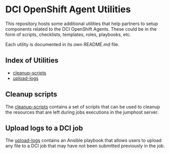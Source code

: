 # DCI OpenShift Agent Utilities

This repository hosts some additional utilities that help partners to setup components related to the DCI OpenShift Agents. These could be in the form of scripts, checklists, templates, roles, playbooks, etc.

Each utility is documented in its own README.md file.

## Index of Utilities

- [cleanup-scripts](#cleanup-scripts/README.md)
- [upload-logs](#upload-logs/README.md)

## Cleanup scripts

The [cleanup-scripts](cleanup-scripts/README.md) contains a set of scripts that can be used to cleanup the resources that are left during jobs executions in the jumphost server.

## Upload logs to a DCI job

The [upload-logs](upload-logs/README.md) contains an Ansible playbook that allows users to upload any file to a DCI job that may have not been submitted previously in the job.
